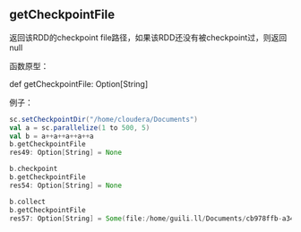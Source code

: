 ## getCheckpointFile
  
返回该RDD的checkpoint file路径，如果该RDD还没有被checkpoint过，则返回null

函数原型：

  def getCheckpointFile: Option[String]

例子：

```scala
sc.setCheckpointDir("/home/cloudera/Documents")
val a = sc.parallelize(1 to 500, 5)
val b = a++a++a++a++a
b.getCheckpointFile
res49: Option[String] = None

b.checkpoint
b.getCheckpointFile
res54: Option[String] = None

b.collect
b.getCheckpointFile
res57: Option[String] = Some(file:/home/guili.ll/Documents/cb978ffb-a346-4820-b3ba-d56580787b20/rdd-40)
```


